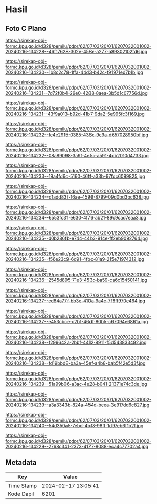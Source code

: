 # Hasil

## Foto C Plano

https://sirekap-obj-formc.kpu.go.id/d328/pemilu/pdpr/62/07/03/20/01/6207032001002-20240216-134228--46f17628-302e-458e-a277-a89302102fd6.jpg

https://sirekap-obj-formc.kpu.go.id/d328/pemilu/pdpr/62/07/03/20/01/6207032001002-20240216-134230--1b8c2c78-1ffa-44d3-b42c-f91971ed7b1b.jpg

https://sirekap-obj-formc.kpu.go.id/d328/pemilu/pdpr/62/07/03/20/01/6207032001002-20240216-134231--7d72f0b4-29e0-4288-8aea-3b5d1c07756d.jpg

https://sirekap-obj-formc.kpu.go.id/d328/pemilu/pdpr/62/07/03/20/01/6207032001002-20240216-134231--43f9a013-b92d-41b7-9da2-5e995fc3f169.jpg

https://sirekap-obj-formc.kpu.go.id/d328/pemilu/pdpr/62/07/03/20/01/6207032001002-20240216-134232--fe4e2915-0385-436c-9c9a-d657028950bf.jpg

https://sirekap-obj-formc.kpu.go.id/d328/pemilu/pdpr/62/07/03/20/01/6207032001002-20240216-134232--08a89098-3a9f-4e5c-a591-4db2010d4733.jpg

https://sirekap-obj-formc.kpu.go.id/d328/pemilu/pdpr/62/07/03/20/01/6207032001002-20240216-134233--19a4fd6c-5160-46ff-a33b-97fdc6099825.jpg

https://sirekap-obj-formc.kpu.go.id/d328/pemilu/pdpr/62/07/03/20/01/6207032001002-20240216-134234--d1add83f-16ae-4599-8799-09d0bd3bc638.jpg

https://sirekap-obj-formc.kpu.go.id/d328/pemilu/pdpr/62/07/03/20/01/6207032001002-20240216-134234--6553fc31-e630-4f76-ab21-89c9cad7eaa3.jpg

https://sirekap-obj-formc.kpu.go.id/d328/pemilu/pdpr/62/07/03/20/01/6207032001002-20240216-134235--d0b286fb-e744-44b3-914e-ff2eb9092764.jpg

https://sirekap-obj-formc.kpu.go.id/d328/pemilu/pdpr/62/07/03/20/01/6207032001002-20240216-134235--f56e23c9-6d91-4fbc-81a9-215e71974312.jpg

https://sirekap-obj-formc.kpu.go.id/d328/pemilu/pdpr/62/07/03/20/01/6207032001002-20240216-134236--2545d895-71e3-453c-ba59-ca6c15450141.jpg

https://sirekap-obj-formc.kpu.go.id/d328/pemilu/pdpr/62/07/03/20/01/6207032001002-20240216-134237--ed84a77f-bb3e-410a-9a4c-7f8ff970e464.jpg

https://sirekap-obj-formc.kpu.go.id/d328/pemilu/pdpr/62/07/03/20/01/6207032001002-20240216-134237--e453cbce-c2b1-46df-80b5-c67094e6861a.jpg

https://sirekap-obj-formc.kpu.go.id/d328/pemilu/pdpr/62/07/03/20/01/6207032001002-20240216-134238--f299642a-2bbf-4412-8911-f5d543833492.jpg

https://sirekap-obj-formc.kpu.go.id/d328/pemilu/pdpr/62/07/03/20/01/6207032001002-20240216-134238--fd19bbd8-ba3a-45ef-a4b8-bab5f42e5d3f.jpg

https://sirekap-obj-formc.kpu.go.id/d328/pemilu/pdpr/62/07/03/20/01/6207032001002-20240216-134239--51a99b06-a3ac-4e28-b041-21371e74c3de.jpg

https://sirekap-obj-formc.kpu.go.id/d328/pemilu/pdpr/62/07/03/20/01/6207032001002-20240216-134239--a3a3343b-824a-454d-beea-3e917dd6c827.jpg

https://sirekap-obj-formc.kpu.go.id/d328/pemilu/pdpr/62/07/03/20/01/6207032001002-20240216-134240--54d350a5-7ebd-4bf8-98ff-1d97eb6f1b2f.jpg

https://sirekap-obj-formc.kpu.go.id/d328/pemilu/pdpr/62/07/03/20/01/6207032001002-20240216-134229--2768c341-2373-4177-8088-eca4c77702a4.jpg


## Metadata

| Key        | Value               |
| ---------- | ------------------- |
| Time Stamp | 2024-02-17 13:05:41 |
| Kode Dapil | 6201                |



